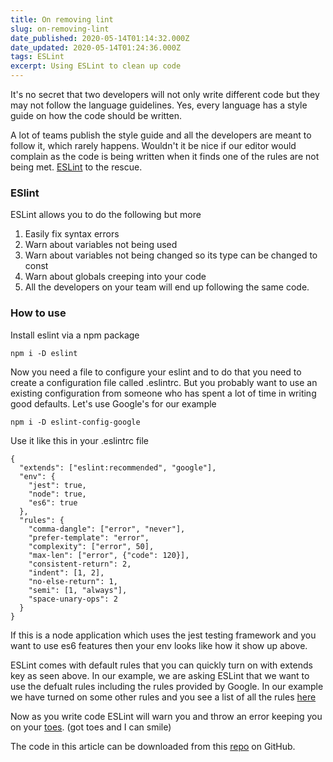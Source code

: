 ```yaml
---
title: On removing lint
slug: on-removing-lint
date_published: 2020-05-14T01:14:32.000Z
date_updated: 2020-05-14T01:24:36.000Z
tags: ESLint
excerpt: Using ESLint to clean up code
---
```


It's no secret that two developers will not only write different code but they may not follow the language guidelines. Yes, every language has a style guide on how the code should be written. 

A lot of teams publish the style guide and all the developers are meant to follow it, which rarely happens. Wouldn't it be nice if our editor would complain as the code is being written when it finds one of the rules are not being met. [ESLint](https://eslint.org/) to the rescue. 

### ESlint

ESLint allows you to do the following but more

1. Easily fix syntax errors
2. Warn about variables not being used
3. Warn about variables not being changed so its type can be changed to const
4. Warn about globals creeping into your code
5. All the developers on your team will end up following the same code. 

### How to use

Install eslint via a npm package

    npm i -D eslint

Now you need a file to configure your eslint and to do that you need to create a configuration file called .eslintrc. But you probably want to use an existing configuration from someone who has spent a lot of time in writing good defaults. Let's use Google's for our example

    npm i -D eslint-config-google

Use it like this in your .eslintrc file

    {
      "extends": ["eslint:recommended", "google"],
      "env": {
        "jest": true,
        "node": true,
        "es6": true
      },
      "rules": {
        "comma-dangle": ["error", "never"],
        "prefer-template": "error",
        "complexity": ["error", 50],
        "max-len": ["error", {"code": 120}],
        "consistent-return": 2,
        "indent": [1, 2],
        "no-else-return": 1,
        "semi": [1, "always"],
        "space-unary-ops": 2
      }
    }
    

If this is a node application which uses the jest testing framework and you want to use es6 features then your env looks like how it show up above. 

ESLint comes with default rules that you can quickly turn on with extends key as seen above. In our example, we are asking ESLint that we want to use the defualt rules including the rules provided by Google. In our example we have turned on some other rules and you see a list of all the rules [here](https://eslint.org/docs/rules/)

Now as you write code ESLint will warn you and throw an error keeping you on your [toes](https://www.youtube.com/watch?v=z4ifSSg1HAo). (got toes and I can smile)

The code in this article can be downloaded from this [repo](https://github.com/iJKTen/blog-post-eslint) on GitHub.
